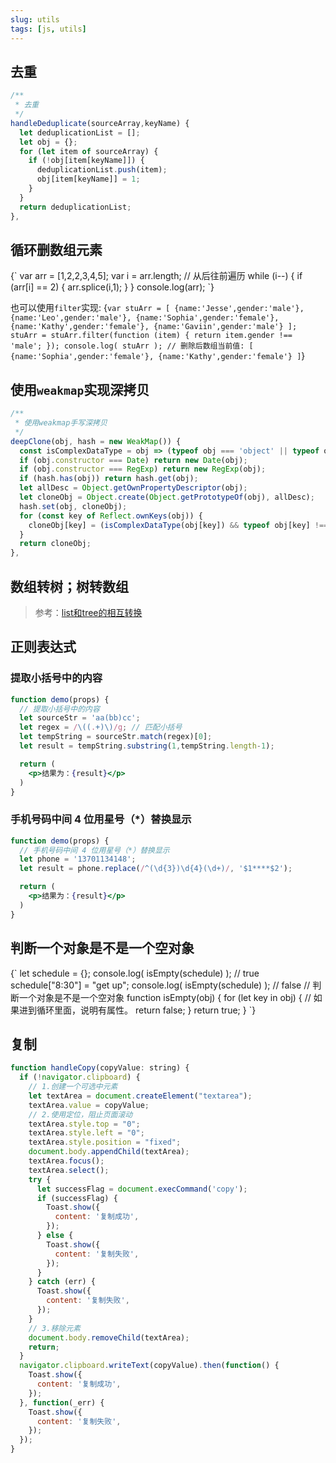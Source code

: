 ```yaml
---
slug: utils
tags: [js, utils]
---
```


## 去重
```js
/**
 * 去重
 */
handleDeduplicate(sourceArray,keyName) {
  let deduplicationList = [];
  let obj = {};
  for (let item of sourceArray) {
    if (!obj[item[keyName]]) {
      deduplicationList.push(item);
      obj[item[keyName]] = 1;
    }
  }
  return deduplicationList;
},
```

## 循环删数组元素
<CodeRun>
{`
var arr = [1,2,2,3,4,5];
var i = arr.length;
// 从后往前遍历
while (i--) {
  if (arr[i] == 2) {
    arr.splice(i,1);
  }
}
console.log(arr);
`}
</CodeRun>

也可以使用`filter`实现:
<CodeRun>
{`
var stuArr = [
  {name:'Jesse',gender:'male'},
  {name:'Leo',gender:'male'},
  {name:'Sophia',gender:'female'},
  {name:'Kathy',gender:'female'},
  {name:'Gaviin',gender:'male'}
];
stuArr = stuArr.filter(function (item) {
  return item.gender !== 'male';
});
console.log( stuArr );
// 删除后数组当前值: [ {name:'Sophia',gender:'female'}, {name:'Kathy',gender:'female'} ]
`}
</CodeRun>

## 使用`weakmap`实现深拷贝
```js
/**
 * 使用weakmap手写深拷贝
 */
deepClone(obj, hash = new WeakMap()) {
  const isComplexDataType = obj => (typeof obj === 'object' || typeof obj === 'function') && (obj !== null);
  if (obj.constructor === Date) return new Date(obj);
  if (obj.constructor === RegExp) return new RegExp(obj);
  if (hash.has(obj)) return hash.get(obj);
  let allDesc = Object.getOwnPropertyDescriptor(obj);
  let cloneObj = Object.create(Object.getPrototypeOf(obj), allDesc);
  hash.set(obj, cloneObj);
  for (const key of Reflect.ownKeys(obj)) {
    cloneObj[key] = (isComplexDataType(obj[key]) && typeof obj[key] !== 'function') ? this.deepClone(obj[key], hash) : obj[key];
  }
  return cloneObj;
},
```

## 数组转树；树转数组
> 参考：[list和tree的相互转换](https://juejin.cn/post/6952442048708345863)

## 正则表达式
### 提取小括号中的内容
```jsx live
function demo(props) {
  // 提取小括号中的内容
  let sourceStr = 'aa(bb)cc';
  let regex = /\((.+)\)/g; // 匹配小括号
  let tempString = sourceStr.match(regex)[0];
  let result = tempString.substring(1,tempString.length-1);

  return (
    <p>结果为：{result}</p>
  )
}
```

### 手机号码中间 4 位用星号（*）替换显示
```jsx live
function demo(props) {
  // 手机号码中间 4 位用星号（*）替换显示
  let phone = '13701134148';
  let result = phone.replace(/^(\d{3})\d{4}(\d+)/, '$1****$2');

  return (
    <p>结果为：{result}</p>
  )
}
```

## 判断一个对象是不是一个空对象
<CodeRun>
{`
let schedule = {};
console.log( isEmpty(schedule) ); // true
schedule["8:30"] = "get up";
console.log( isEmpty(schedule) ); // false
// 判断一个对象是不是一个空对象
function isEmpty(obj) {
  for (let key in obj) {
    // 如果进到循环里面，说明有属性。
    return false;
  }
  return true;
}
`}
</CodeRun>

## 复制
```js
function handleCopy(copyValue: string) {
  if (!navigator.clipboard) {
    // 1.创建一个可选中元素
    let textArea = document.createElement("textarea");
    textArea.value = copyValue;
    // 2.使用定位，阻止页面滚动
    textArea.style.top = "0";
    textArea.style.left = "0";
    textArea.style.position = "fixed";
    document.body.appendChild(textArea);
    textArea.focus();
    textArea.select();
    try {
      let successFlag = document.execCommand('copy');
      if (successFlag) {
        Toast.show({
          content: '复制成功',
        });
      } else {
        Toast.show({
          content: '复制失败',
        });
      }
    } catch (err) {
      Toast.show({
        content: '复制失败',
      });
    }
    // 3.移除元素
    document.body.removeChild(textArea);
    return;
  }
  navigator.clipboard.writeText(copyValue).then(function() {
    Toast.show({
      content: '复制成功',
    });
  }, function(_err) {
    Toast.show({
      content: '复制失败',
    });
  });
}
```